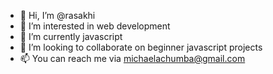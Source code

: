 - 👋 Hi, I’m @rasakhi
- 👀 I’m interested in web development
- 🌱 I’m currently javascript
- 💞️ I’m looking to collaborate on beginner javascript projects
- 📫 You can reach me via michaelachumba@gmail.com

<!---
rasakhi/rasakhi is a ✨ special ✨ repository because its `README.md` (this file) appears on your GitHub profile.
You can click the Preview link to take a look at your changes.
--->
